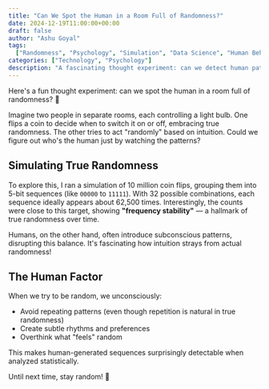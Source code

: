 ```yaml
---
title: "Can We Spot the Human in a Room Full of Randomness?"
date: 2024-12-19T11:00:00+00:00
draft: false
author: "Ashu Goyal"
tags:
  ["Randomness", "Psychology", "Simulation", "Data Science", "Human Behavior"]
categories: ["Technology", "Psychology"]
description: "A fascinating thought experiment: can we detect human patterns in what should be pure randomness? Exploring the differences between true randomness and human intuition through simulation."
---
```


Here's a fun thought experiment: can we spot the human in a room full of randomness? 🧠

Imagine two people in separate rooms, each controlling a light bulb. One flips a coin to decide when to switch it on or off, embracing true randomness. The other tries to act "randomly" based on intuition. Could we figure out who's the human just by watching the patterns?

## Simulating True Randomness

To explore this, I ran a simulation of 10 million coin flips, grouping them into 5-bit sequences (like `00000` to `11111`). With 32 possible combinations, each sequence ideally appears about 62,500 times. Interestingly, the counts were close to this target, showing **"frequency stability"** — a hallmark of true randomness over time.

Humans, on the other hand, often introduce subconscious patterns, disrupting this balance. It's fascinating how intuition strays from actual randomness!

## The Human Factor

When we try to be random, we unconsciously:

- Avoid repeating patterns (even though repetition is natural in true randomness)
- Create subtle rhythms and preferences
- Overthink what "feels" random

This makes human-generated sequences surprisingly detectable when analyzed statistically.

Until next time, stay random! 🎲

